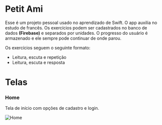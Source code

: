 # Petit Ami

Esse é um projeto pessoal usado no aprendizado de Swift. 
O app auxilia no estudo de francês. Os exercícios podem ser cadastrados no banco de dados **(Firebase)** e separados por unidades. O progresso do usuário é armazenado e ele sempre pode continuar de onde parou. 

Os exercícios seguem o seguinte formato:
- Leitura, escuta e repetição
- Leitura, escuta e resposta

# Telas

### Home

Tela de início com opções de cadastro e login. 

![Home]( https://drive.google.com/uc?export=view&id=1gdZoDKecPH34BjLLj8E2o76EHSwzfoMO)
